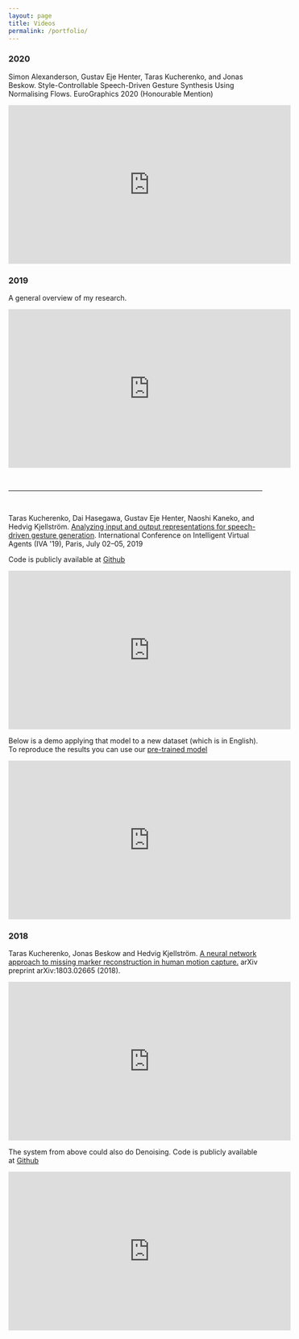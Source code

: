 ```yaml
---
layout: page
title: Videos
permalink: /portfolio/
---
```


### 2020

Simon Alexanderson, Gustav Eje Henter, Taras Kucherenko, and Jonas Beskow. Style-Controllable Speech-Driven Gesture Synthesis Using Normalising Flows. EuroGraphics 2020 (Honourable Mention)

<iframe width="560" height="315" src="https://www.youtube.com/embed/egf3tjbWBQE" frameborder="0" allow="accelerometer; autoplay; encrypted-media; gyroscope; picture-in-picture" allowfullscreen></iframe>

### 2019

A general overview of my research.
<iframe width="560" height="315" src="https://www.youtube.com/embed/AS5VorjTwcg" frameborder="0" allow="accelerometer; autoplay; encrypted-media; gyroscope; picture-in-picture" allowfullscreen></iframe>

&nbsp;

***
&nbsp;

Taras  Kucherenko,  Dai  Hasegawa, Gustav  Eje  Henter, Naoshi  Kaneko, and Hedvig Kjellström. 
[Analyzing input and output representations for speech-driven gesture generation](https://www.researchgate.net/publication/331645229_Analyzing_Input_and_Output_Representations_for_Speech-Driven_Gesture_Generation).
International Conference on Intelligent Virtual Agents (IVA '19), Paris, July 02–05, 2019

Code is publicly available at [Github](https://github.com/GestureGeneration/Speech_driven_gesture_generation_with_autoencoder)

<iframe width="560" height="315" src="https://www.youtube.com/embed/Iv7UBe92zrw" frameborder="0" allow="accelerometer; autoplay; encrypted-media; gyroscope; picture-in-picture" allowfullscreen></iframe>

Below is a demo applying that model to a new dataset (which is in English).
To reproduce the results you can use our [pre-trained model](https://github.com/Svito-zar/speech-driven-hand-gesture-generation-demo)

<iframe width="560" height="315" src="https://youtube.com/embed/tQLVyTVtsSU" frameborder="0" allow="accelerometer; autoplay; encrypted-media; gyroscope; picture-in-picture" allowfullscreen></iframe>

### 2018

Taras  Kucherenko, Jonas Beskow and Hedvig Kjellström. 
[A neural network approach to missing marker reconstruction in human motion capture.](https://arxiv.org/abs/1803.02665)
arXiv preprint arXiv:1803.02665 (2018).

<iframe width="560" height="315" src="https://www.youtube.com/embed/mi75gzEhbHI" frameborder="0" allow="accelerometer; autoplay; encrypted-media; gyroscope; picture-in-picture" allowfullscreen></iframe>

The system from above could also do Denoising.
Code is publicly available at [Github](https://github.com/Svito-zar/NN-for-Missing-Marker-Reconstruction)

<iframe width="560" height="315" src="https://www.youtube.com/embed/MFdFqxCNhN0" frameborder="0" allow="accelerometer; autoplay; encrypted-media; gyroscope; picture-in-picture" allowfullscreen></iframe>



